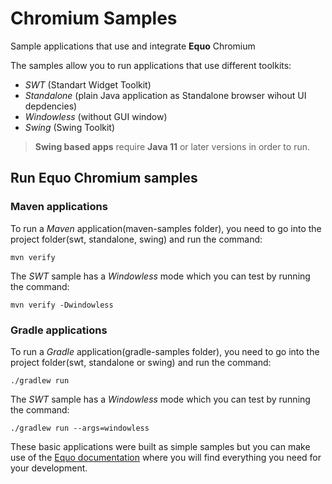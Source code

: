 # Chromium Samples


Sample applications that use and integrate **Equo** Chromium

The samples allow you to run applications that use different toolkits:

- *SWT* (Standart Widget Toolkit)
- *Standalone* (plain Java application as Standalone browser wihout UI depdencies)
- *Windowless* (without GUI window)
- *Swing* (Swing Toolkit)

> **Swing based apps** require **Java 11** or later versions in order to run.

## Run Equo Chromium samples

### Maven applications

To run a *Maven* application(maven-samples folder), you need to go into the project folder(swt, standalone, swing) and run the command:

```
mvn verify
```

The *SWT* sample has a *Windowless* mode which you can test by running the command:

```
mvn verify -Dwindowless
```

### Gradle applications

To run a *Gradle* application(gradle-samples folder), you need to go into the project folder(swt, standalone or swing) and run the command:

```
./gradlew run
```

The *SWT* sample has a *Windowless* mode which you can test by running the command:

```
./gradlew run --args=windowless
```


These basic applications were built as simple samples but you can make use of the [Equo documentation](https://docs.equo.dev/main/getting-started/introduction.html) where you will find everything you need for your development.


